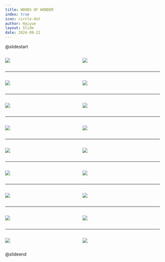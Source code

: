 ```yaml
---
title: WOODS OF WONDER
index: true
icon: circle-dot
author: Haiyue
layout: Slide
date: 2024-09-22
---
```

 
@slidestart

<div style="display:flex">
<div style="flex:1">

![](https://raw.githubusercontent.com/yclord/reading/refs/heads/master/english/Level-O/WOODS%20OF%20WONDER/001.webp)
</div>
<div style="flex:1">

![](https://raw.githubusercontent.com/yclord/reading/refs/heads/master/english/Level-O/WOODS%20OF%20WONDER/002.webp)
</div>
</div>

---

<div style="display:flex">
<div style="flex:1">

![](https://raw.githubusercontent.com/yclord/reading/refs/heads/master/english/Level-O/WOODS%20OF%20WONDER/003.webp)
</div>
<div style="flex:1">

![](https://raw.githubusercontent.com/yclord/reading/refs/heads/master/english/Level-O/WOODS%20OF%20WONDER/004.webp)
</div>
</div>

---

<div style="display:flex">
<div style="flex:1">

![](https://raw.githubusercontent.com/yclord/reading/refs/heads/master/english/Level-O/WOODS%20OF%20WONDER/005.webp)
</div>
<div style="flex:1">

![](https://raw.githubusercontent.com/yclord/reading/refs/heads/master/english/Level-O/WOODS%20OF%20WONDER/006.webp)
</div>
</div>

---

<div style="display:flex">
<div style="flex:1">

![](https://raw.githubusercontent.com/yclord/reading/refs/heads/master/english/Level-O/WOODS%20OF%20WONDER/007.webp)
</div>
<div style="flex:1">

![](https://raw.githubusercontent.com/yclord/reading/refs/heads/master/english/Level-O/WOODS%20OF%20WONDER/008.webp)
</div>
</div>

---

<div style="display:flex">
<div style="flex:1">

![](https://raw.githubusercontent.com/yclord/reading/refs/heads/master/english/Level-O/WOODS%20OF%20WONDER/009.webp)
</div>
<div style="flex:1">

![](https://raw.githubusercontent.com/yclord/reading/refs/heads/master/english/Level-O/WOODS%20OF%20WONDER/010.webp)
</div>
</div>

---

<div style="display:flex">
<div style="flex:1">

![](https://raw.githubusercontent.com/yclord/reading/refs/heads/master/english/Level-O/WOODS%20OF%20WONDER/011.webp)
</div>
<div style="flex:1">

![](https://raw.githubusercontent.com/yclord/reading/refs/heads/master/english/Level-O/WOODS%20OF%20WONDER/012.webp)
</div>
</div>

---

<div style="display:flex">
<div style="flex:1">

![](https://raw.githubusercontent.com/yclord/reading/refs/heads/master/english/Level-O/WOODS%20OF%20WONDER/013.webp)
</div>
<div style="flex:1">

![](https://raw.githubusercontent.com/yclord/reading/refs/heads/master/english/Level-O/WOODS%20OF%20WONDER/014.webp)
</div>
</div>

---

<div style="display:flex">
<div style="flex:1">

![](https://raw.githubusercontent.com/yclord/reading/refs/heads/master/english/Level-O/WOODS%20OF%20WONDER/015.webp)
</div>
<div style="flex:1">

![](https://raw.githubusercontent.com/yclord/reading/refs/heads/master/english/Level-O/WOODS%20OF%20WONDER/016.webp)
</div>
</div>

---

<div style="display:flex">
<div style="flex:1">

![](https://raw.githubusercontent.com/yclord/reading/refs/heads/master/english/Level-O/WOODS%20OF%20WONDER/017.webp)
</div>
<div style="flex:1">

![](https://raw.githubusercontent.com/yclord/reading/refs/heads/master/english/Level-O/WOODS%20OF%20WONDER/018.webp)
</div>
</div>

@slideend